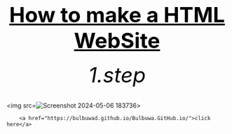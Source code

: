 <html>
<head>
	<title>f.s.</title>
</head>



<body>
        <center><h1><font size="120"><font color="black"><u>How to make a HTML WebSite</u></font></font></h1></center>
	<center><h6><font size="10"><font color="black">1.step</font></font></h6></center>
	 
<img src=![Screenshot 2024-05-06 183736](https://github.com/bulbuwad/github.io./assets/168969318/e6ed7366-bcf1-4603-be79-be55b866f6c8)>	
	
        <a href="https://bulbuwad.github.io/Bulbuwa.GitHub.io/">click here</a>
</body>
</html>
